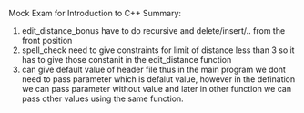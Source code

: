 Mock Exam for Introduction to C++
Summary:
1) edit_distance_bonus have to do recursive and delete/insert/.. from the front position
2) spell_check need to give constraints for limit of distance less than 3 so it has to give those constanit in the edit_distance function 
3) can give default value of header file thus in the main program we dont need to pass parameter which is defalut value, however in the defination we can pass parameter without value and later in other function we can pass other values using the same function.
